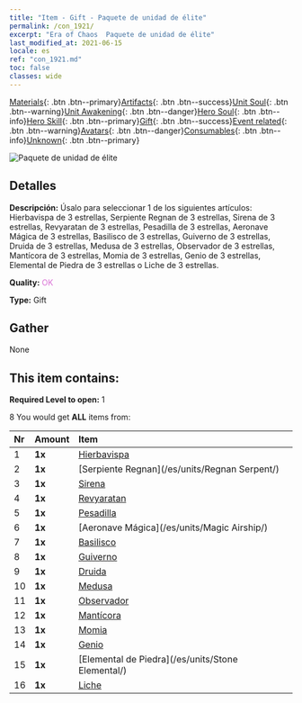```yaml
---
title: "Item - Gift - Paquete de unidad de élite"
permalink: /con_1921/
excerpt: "Era of Chaos  Paquete de unidad de élite"
last_modified_at: 2021-06-15
locale: es
ref: "con_1921.md"
toc: false
classes: wide
---
```

 [Materials](/ItemsES/){: .btn .btn--primary}[Artifacts](/ItemsES/Artifacts/){: .btn .btn--success}[Unit Soul](/ItemsES/UnitSoul/){: .btn .btn--warning}[Unit Awakening](/ItemsES/UnitAwakening/){: .btn .btn--danger}[Hero Soul](/ItemsES/HeroSoul/){: .btn .btn--info}[Hero Skill](/ItemsES/HeroSkill/){: .btn .btn--primary}[Gift](/ItemsES/Gift/){: .btn .btn--success}[Event related](/ItemsES/Events/){: .btn .btn--warning}[Avatars](/ItemsES/Avatars/){: .btn .btn--danger}[Consumables](/ItemsES/Consumables/){: .btn .btn--info}[Unknown](/ItemsES/Unknown/){: .btn .btn--primary}

 ![Paquete de unidad de élite](/images/t/i_907054.png)

## Detalles
 **Descripción:** Úsalo para seleccionar 1 de los siguientes artículos: Hierbavispa de 3 estrellas, Serpiente Regnan de 3 estrellas, Sirena de 3 estrellas, Revyaratan de 3 estrellas, Pesadilla de 3 estrellas, Aeronave Mágica de 3 estrellas, Basilisco de 3 estrellas, Guiverno de 3 estrellas, Druida de 3 estrellas, Medusa de 3 estrellas, Observador de 3 estrellas, Mantícora de 3 estrellas, Momia de 3 estrellas, Genio de 3 estrellas, Elemental de Piedra de 3 estrellas o Liche de 3 estrellas.

 **Quality:** <span style="color: #DA70D6">OK</span>

 **Type:** Gift

## Gather

  None

## This item contains:

 **Required Level to open:** 1

 8 You would get **ALL** items  from:

  | Nr | Amount |     Item    |
  |:---|:-------|:------------|
  | 1 |  **1x** | [Hierbavispa](/es/units/Waspwort/) |  | 
  | 2 |  **1x** | [Serpiente Regnan](/es/units/Regnan Serpent/) |  | 
  | 3 |  **1x** | [Sirena](/es/units/Mermaid/) |  | 
  | 4 |  **1x** | [Revyaratan](/es/units/Revyaratan/) |  | 
  | 5 |  **1x** | [Pesadilla](/es/units/Nightmare/) |  | 
  | 6 |  **1x** | [Aeronave Mágica](/es/units/Magic Airship/) |  | 
  | 7 |  **1x** | [Basilisco](/es/units/Basilisk/) |  | 
  | 8 |  **1x** | [Guiverno](/es/units/Wyvern/) |  | 
  | 9 |  **1x** | [Druida](/es/units/Druid/) |  | 
  | 10 |  **1x** | [Medusa](/es/units/Medusa/) |  | 
  | 11 |  **1x** | [Observador](/es/units/Beholder/) |  | 
  | 12 |  **1x** | [Mantícora](/es/units/Manticore/) |  | 
  | 13 |  **1x** | [Momia](/es/units/Mummy/) |  | 
  | 14 |  **1x** | [Genio](/es/units/Genie/) |  | 
  | 15 |  **1x** | [Elemental de Piedra](/es/units/Stone Elemental/) |  | 
  | 16 |  **1x** | [Liche](/es/units/Lich/) |  | 
